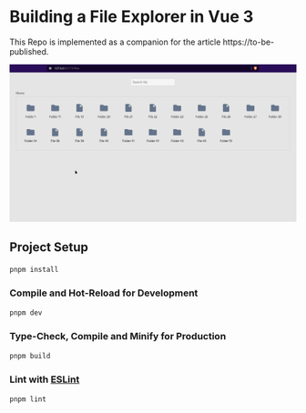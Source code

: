 # Building a File Explorer in Vue 3

This Repo is implemented as a companion for the article https://to-be-published.

![File Explorer](./src/assets//file-explorer.gif)

## Project Setup

```sh
pnpm install
```

### Compile and Hot-Reload for Development

```sh
pnpm dev
```

### Type-Check, Compile and Minify for Production

```sh
pnpm build
```

### Lint with [ESLint](https://eslint.org/)

```sh
pnpm lint
```
